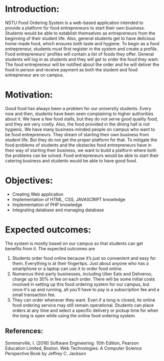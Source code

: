 # Introduction:
NSTU Food Ordering System is a web-based application intended to provide a platform for 
food entrepreneurs to start their own business. Students would be able to establish themselves 
as entrepreneurs from the beginning of their student life. Also, general students get to have 
delicious home-made food, which ensures both taste and hygiene.
To begin as a food entrepreneur, students must first register in the system and create a profile. 
Food entrepreneurs’ profiles will contain a list of foods they offer.
General students will log in as students and they will get to order the food they want. The food 
entrepreneur will be notified about the order and he will deliver the food in person and receive 
payment as both the student and food entrepreneur are on campus.

# Motivation:
Good food has always been a problem for our university students. Every now and then, students 
have been seen complaining to higher authorities about it. We have a few food stalls, but they 
do not serve good quality food, and they are very costly. Also, the food provided in the dining 
hall is not hygienic.
We have many business-minded people on campus who want to be food entrepreneurs. They 
dream of starting their own business from student life. But they do not get the proper platform 
for that.
To mitigate the food problems of students and the obstacles food entrepreneurs have in their 
way of starting their business, we want to build a platform where both the problems can be 
solved. Food entrepreneurs would be able to start their catering business and students would 
be able to have good food.

# Objectives:
* Creating Web application
* Implementation of HTML, CSS, JAVASCRIPT knowledge
* Implementation of PHP knowledge
* Integrating database and managing database 

# Expected outcomes:
The system is mostly based on our campus so that students can get benefits from it. The
expected outcomes are
1. Students order food online because it’s just so convenient and easy for them. Everything 
is at their fingertips. Just about anyone who has a smartphone or a laptop can use it to 
order food online.
2. Numerous third-party businesses, including Uber Eats and Deliveroo, charge up to 30% 
in fee on each order. There will be some initial costs involved in setting up this food
ordering system for our campus, but once it's up and running, all you'll have to pay is a 
subscription fee and a small transaction fee.
3. They can order whenever they want. Even if a tong is closed, its online food ordering 
service may still remain operational. Students can place orders at any time and select a 
specific delivery or pickup time for when the tong is open while using the online food 
ordering system.


## References:
Sommerville, I. (2016) Software Engineering. 10th Edition, Pearson Education Limited, 
Boston.
Web Technologies: A Computer Science Perspective
Book by Jeffrey C. Jackson
